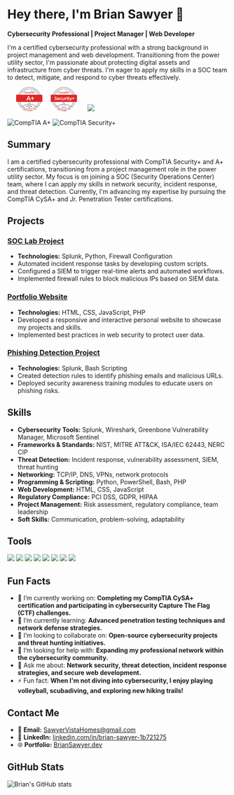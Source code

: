 # Hey there, I'm Brian Sawyer 👋

**Cybersecurity Professional | Project Manager | Web Developer**

I'm a certified cybersecurity professional with a strong background in project management and web development. Transitioning from the power utility sector, I'm passionate about protecting digital assets and infrastructure from cyber threats. I'm eager to apply my skills in a SOC team to detect, mitigate, and respond to cyber threats effectively.

&nbsp;&nbsp;&nbsp;&nbsp;&nbsp;<img src="ComptiaA" alt="CompTIA A+" style="width:60px;" />&nbsp;&nbsp;&nbsp;&nbsp;&nbsp;<img src="ComptiaSecurity" alt="CompTIA Security+" style="width:60px;" />&nbsp;&nbsp;&nbsp;&nbsp;&nbsp;
<a href="https://www.linkedin.com/in/brian-sawyer-1b721275"><img src="https://img.shields.io/badge/-linkedin-0072b1?&style=for-the-badge&logo=linkedin&logoColor=white" /></a>

<img src="https://img.shields.io/badge/CompTIA-A%2B-EB1F29?style=for-the-badge&logo=comptia&logoColor=white" alt="CompTIA A+" />
<img src="https://img.shields.io/badge/CompTIA-Security%2B-EB1F29?style=for-the-badge&logo=comptia&logoColor=white" alt="CompTIA Security+" />


## Summary
I am a certified cybersecurity professional with CompTIA Security+ and A+ certifications, transitioning from a project management role in the power utility sector. My focus is on joining a SOC (Security Operations Center) team, where I can apply my skills in network security, incident response, and threat detection. Currently, I'm advancing my expertise by pursuing the CompTIA CySA+ and Jr. Penetration Tester certifications.


## Projects
### [SOC Lab Project](https://github.com/MegaByteKnight/SOC-Lab-Project)
- **Technologies:** Splunk, Python, Firewall Configuration
- Automated incident response tasks by developing custom scripts.
- Configured a SIEM to trigger real-time alerts and automated workflows.
- Implemented firewall rules to block malicious IPs based on SIEM data.

### [Portfolio Website](https://github.com/MegaByteKnight/Portfolio-Website)
- **Technologies:** HTML, CSS, JavaScript, PHP
- Developed a responsive and interactive personal website to showcase my projects and skills.
- Implemented best practices in web security to protect user data.

### [Phishing Detection Project](https://github.com/MegaByteKnight/Phishing-Detection)
- **Technologies:** Splunk, Bash Scripting
- Created detection rules to identify phishing emails and malicious URLs.
- Deployed security awareness training modules to educate users on phishing risks.




## Skills

- **Cybersecurity Tools:** Splunk, Wireshark, Greenbone Vulnerability Manager, Microsoft Sentinel
- **Frameworks & Standards:** NIST, MITRE ATT&CK, ISA/IEC 62443, NERC CIP
- **Threat Detection:** Incident response, vulnerability assessment, SIEM, threat hunting
- **Networking:** TCP/IP, DNS, VPNs, network protocols
- **Programming & Scripting:** Python, PowerShell, Bash, PHP
- **Web Development:** HTML, CSS, JavaScript
- **Regulatory Compliance:** PCI DSS, GDPR, HIPAA
- **Project Management:** Risk assessment, regulatory compliance, team leadership
- **Soft Skills:** Communication, problem-solving, adaptability


## Tools

<div>
    <img src="https://img.shields.io/badge/-Microsoft_Sentinel-5E5E5E?style=for-the-badge&logo=Microsoft%20Azure&logoColor=white" />
    <img src="https://img.shields.io/badge/-Splunk-000000?style=for-the-badge&logo=Splunk&logoColor=white" />
    <img src="https://img.shields.io/badge/-Wireshark-1679A7?style=for-the-badge&logo=Wireshark&logoColor=white" />
    <img src="https://img.shields.io/badge/-Microsoft_Defender_for_Endpoint-0078D4?style=for-the-badge&logo=Microsoft&logoColor=white" />
    <img src="https://img.shields.io/badge/-Python-3776AB?style=for-the-badge&logo=Python&logoColor=white" />
    <img src="https://img.shields.io/badge/-PowerShell-5391FE?style=for-the-badge&logo=PowerShell&logoColor=white" />
    <img src="https://img.shields.io/badge/-Nmap-4682B4?style=for-the-badge&logo=Nmap&logoColor=white" />
    <img src="https://img.shields.io/badge/-Kali_Linux-557C94?style=for-the-badge&logo=Kali%20Linux&logoColor=white" />
</div>

## Fun Facts

- 🔭 I’m currently working on: **Completing my CompTIA CySA+ certification and participating in cybersecurity Capture The Flag (CTF) challenges.**
- 🌱 I’m currently learning: **Advanced penetration testing techniques and network defense strategies.**
- 👯 I’m looking to collaborate on: **Open-source cybersecurity projects and threat hunting initiatives.**
- 🤔 I’m looking for help with: **Expanding my professional network within the cybersecurity community.**
- 💬 Ask me about: **Network security, threat detection, incident response strategies, and secure web development.**
- ⚡ Fun fact: **When I'm not diving into cybersecurity, I enjoy playing volleyball, scubadiving, and exploring new hiking trails!**

## Contact Me

- 📧 **Email:** [SawyerVistaHomes@gmail.com](mailto:SawyerVistaHomes@gmail.com)
- 💼 **LinkedIn:** [linkedin.com/in/brian-sawyer-1b721275](https://www.linkedin.com/in/brian-sawyer-1b721275)
- 🌐 **Portfolio:** [BrianSawyer.dev](https://www.briansawyer.dev)


## GitHub Stats

<img src="https://github-readme-stats.vercel.app/api?username=MegaByteKnight&show_icons=true&theme=dark" alt="Brian's GitHub stats" />
